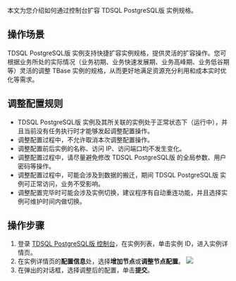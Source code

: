 本文为您介绍如何通过控制台扩容 TDSQL PostgreSQL版 实例规格。

## 操作场景
TDSQL PostgreSQL版 实例支持快捷扩容实例规格，提供灵活的扩容操作。您可根据业务所处的实际情况（业务初期、业务快速发展期、业务高峰期、业务低谷期等）灵活的调整 TBase 实例的规格，从而更好地满足资源充分利用和成本实时优化等需求。

## 调整配置规则
- TDSQL PostgreSQL版 实例及其所关联的实例处于正常状态下（运行中），并且当前没有任务执行时才能够发起调整配置操作。
- 调整配置过程中，不允许取消本次调整配置操作。
- 调整配置前后实例的名称、访问 IP、访问端口均不发生变化。
- 调整配置过程中，请尽量避免修改 TDSQL PostgreSQL版 的全局参数、用户密码等操作。
- 调整配置过程中，可能会涉及到数据的搬迁，期间 TDSQL PostgreSQL版 实例可正常访问，业务不受影响。
- 调整配置完毕时可能会涉及实例切换，建议程序有自动重连功能，并且选择实例可维护时间内做切换。

## 操作步骤
1. 登录 [TDSQL PostgreSQL版 控制台](https://console.cloud.tencent.com/tbase)，在实例列表，单击实例 ID，进入实例详情页。
2. 在实例详情页的**配置信息**处，选择**增加节点**或**调整节点配置**。
![](https://main.qcloudimg.com/raw/341a76a82d6025f718c732cd8f5e615b.png)
3. 在弹出的对话框，选择调整后的配置，单击**提交**。
